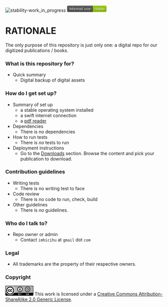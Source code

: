 ![stability-work_in_progress](images/stability_work_in_progress.png)
![internaluse-green](images/internal_use_stable.png)

# RATIONALE #

The only purpose of this repository is just only one: a digital repo for our digitized publications / books. 

### What is this repository for? ###

* Quick summary
    - Digital backup of digital assets 

### How do I get set up? ###

* Summary of set up
	- a stable operating system installed
	- a swift internet connection
	- a [pdf reader](https://www.pdfgear.com/read-pdf/)
* Dependencies
    - There is no dependencies
* How to run tests
    - There is _no_ tests to run
* Deployment instructions
	- Go to the [Downloads](https://bitbucket.org/digital_repository/imhicihu-digital-repository/downloads/) section. Browse the content and pick your publication to download.  

### Contribution guidelines ###

* Writing tests
    - There is no writing test to face
* Code review
    - There is no code to run, check, build 
* Other guidelines
    - There is _no_ guidelines.

### Who do I talk to? ###

* Repo owner or admin
    - Contact `imhicihu` at `gmail` dot `com`

### Legal ###

* All trademarks are the property of their respective owners.

### Copyright ###
![88x31.png](images/3902704043-88x31.png)
This work is licensed under a [Creative Commons Attribution-ShareAlike 2.0 Generic License](http://creativecommons.org/licenses/by-sa/2.0/).
